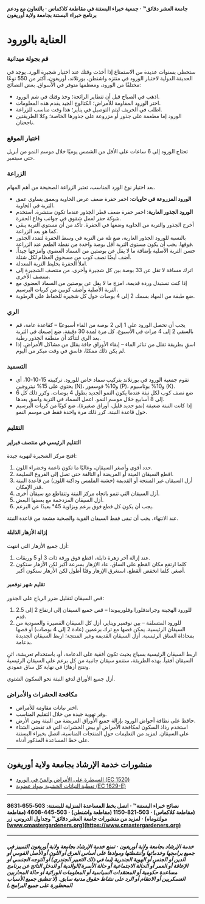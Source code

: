 #### جامعة العشر دقائق™ · جمعية خبراء البستنة في مقاطعة كلاكماس · بالتعاون مع ودعم برنامج خبراء البستنة بجامعة ولاية أوريغون

# العناية بالورود

### قم بجولة ميدانية

ستحظى بسنوات عديدة من الاستمتاع إذا أخذت وقتك عند اختيار شجيرة الورد. يوجد في الحديقة الدولية لاختبار الورود في منتزه واشنطن، بورتلاند، أوريغون، أكثر من 550 نوعًا مختلفًا من الورود، ومعظمها متوفر في الأسواق. بعض النصائح:

- اذهب في الصباح قبل أن تتطاير الرائحة؛ وخذ وقتك في شم الورود.
- اختر الورود المقاومة للأمراض؛ الكتالوج الجيد يقدم هذه المعلومات.
- اطلب في الخريف ليتم التوصيل في يناير؛ هذا وقت مناسب للزراعة.
- الورود إما مطعمة على جذور أو مزروعة على جذورها الخاصة؛ وكلا الطريقتين ناجحتان.

### اختيار الموقع

تحتاج الورود إلى 6 ساعات على الأقل من الشمس يوميًا خلال موسم النمو من أبريل حتى سبتمبر.

### الزراعة

بعد اختيار نوع الورد المناسب، تعتبر الزراعة الصحيحة من أهم المهام.

- **الورود المزروعة في حاويات**: احفر حفرة ضعف عرض الحاوية وبعمق يساوي عمق التربة في الحاوية.
- **الورود الجذور العارية**: احفر حفرة ضعف قطر الجذور عندما تكون منتشرة. استخدم شوكة حفر لعمل شقوق في جوانب وقاع الحفرة.
- أخرج الجذور والتربة من الحاوية وضعها في الحفرة. تأكد من أن مستوى التربة يبقى كما هو بعد الزراعة.
- بالنسبة للورود الجذور العارية، ضع تلة من التربة في وسط الحفرة لتمدد الجذور فوقها. يجب أن يكون مستوى التربة أقل بوصة واحدة من نقطة الطعم عند الزراعة.
- حسن التربة الأصلية بإضافة ما لا يقل عن بوصتين من السماد العضوي وامزجها جيداً. أضف أيضًا نصف كوب من مسحوق العظام لكل شتلة.
- املأ الحفرة بخليط التربة المعدلة.
- اترك مسافة لا تقل عن 33 بوصة بين كل شجيرة وأخرى، من منتصف الشجيرة إلى منتصف الأخرى.
- إذا كنت تستبدل وردة قديمة، امزج ما لا يقل عن بوصتين من السماد العضوي مع التربة الأصلية وأضف كوبين من كريات البرسيم.
- ضع طبقة من المهاد بسمك 2 إلى 4 بوصات حول كل شجيرة للحفاظ على الرطوبة.

### الري

- يجب أن تحصل الورود على 1 إلى 2 بوصة من الماء أسبوعيًا – كقاعدة عامة، قم بالسقي 2 إلى 4 مرات في الأسبوع، كل مرة لمدة 30 دقيقة. ضع إصبعك في التربة بعد الري لتتأكد أن منطقة الجذور رطبة.
- اسقِ بطريقة تقلل من تناثر الماء – إبقاء الأوراق جافة يقلل من مشاكل الأمراض. إذا لم يكن ذلك ممكنًا، فاسقِ في وقت مبكر من اليوم.

### التسميد

- تقوم جمعية الورود في بورتلاند بتركيب سماد خاص للورود. تركيبته 15-10-10، أي يحتوي على 15% نيتروجين (N)، و10% فوسفور (P)، و10% بوتاسيوم (K).
- ضع نصف كوب لكل نبتة عندما يكون النمو الجديد بطول 4 بوصات، وكرر ذلك كل 6 إلى 8 أسابيع خلال موسم النمو. اعمل السماد في التربة واسقِ بعدها.
- إذا كانت النبتة ضعيفة (نمو جديد قليل، أوراق صغيرة)، ضع كوبًا من كريات البرسيم حول قاعدة النبتة. كرر ذلك مرة واحدة فقط في موسم النمو.

### التقليم

#### التقليم الرئيسي في منتصف فبراير

افتح مركز الشجيرة لتهوية جيدة:

1. حدد أقوى وأصغر السيقان، وغالبًا ما تكون ناعمة وخضراء اللون.
2. اقطع السيقان الميتة أو المريضة أو التالفة حتى تصل إلى الفروع السليمة.
3. أزل السيقان غير المنتجة أو القديمة (خشنة الملمس وداكنة اللون) من قاعدة النبتة قدر الإمكان.
4. أزل السيقان التي تنمو باتجاه مركز النبتة وتتقاطع مع سيقان أخرى.
5. أزل السيقان المزدحمة مع بعضها البعض.
6. يجب أن يكون كل قطع فوق برعم وبزاوية 45° بعيدًا عن البرعم.

عند الانتهاء، يجب أن تبقى فقط السيقان القوية والصحية مشعة من قاعدة النبتة.

#### إزالة الأزهار الذابلة

أزل جميع الأزهار التي انتهت:

1. عند إزالة آخر زهرة ذابلة، اقطع فوق ورقة ذات 3 أو 5 وريقات.
2. كلما ارتفع مكان القطع على الساق، عاد الإزهار بسرعة أكبر لكن الأزهار ستكون أصغر. كلما انخفض القطع، استغرق الإزهار وقتًا أطول لكن الأزهار ستكون أكبر.

#### تقليم شهر نوفمبر

قص السيقان لتقليل ضرر الرياح على الجذور:

1. للورود الهجينة وجراندفلورا وفلوريبوندا – قص جميع السيقان إلى ارتفاع 2 إلى 2.5 قدم.
2. للورود المتسلقة – بين نوفمبر ويناير، أزل كل السيقان القصيرة والعمودية من السيقان الرئيسية. يمكن قصها مع ترك برعمين (عادة 2 إلى 4 بوصات) أو قصها بمحاذاة الساق الرئيسية. أزل السيقان القديمة وغير المنتجة؛ اربط السيقان الجديدة بدعامة.

اربط السيقان الرئيسية بسياج بحيث تكون أفقية على الدعامة، أو، باستخدام تعريشة، اثنِ السيقان أفقياً. بهذه الطريقة، ستنمو سيقان جانبية من كل برعم على السيقان الرئيسية وتنتج أزهارًا في نهاية كل ساق عمودي.

أزل جميع الأوراق لدفع النبتة نحو السكون الشتوي.

### مكافحة الحشرات والأمراض

- اختر نباتات مقاومة للأمراض.
- وفر تهوية جيدة من خلال التقليم المناسب.
- حافظ على نظافة أحواض الورود بإزالة جميع الأوراق المريضة من النبتة ومن الأرض.
- استخدم رذاذ السكون لمكافحة الأمراض أو بيض الحشرات التي قد تقضي الشتاء على السيقان. لمزيد من التعليمات حول المنتجات المناسبة، اتصل بخبراء البستنة على خط المساعدة المذكور أدناه.

---

## منشورات خدمة الإرشاد بجامعة ولاية أوريغون

- [السيطرة على الأمراض والمنّ في الورود (EC 1520)](https://catalog.extension.oregonstate.edu/ec1520)
- [تغطية النباتات الخشبية بمواد عضوية (EC 1629-E)](https://catalog.extension.oregonstate.edu/ec1629-e)

---

#### نصائح خبراء البستنة™ · اتصل بخط المساعدة المنزلية للبستنة: 503-655-8631 (مقاطعة كلاكماس) · 503-821-1150 (مقاطعة واشنطن) · 503-445-4608 (مقاطعة مولتنوماه) · لمزيد من منشورات جامعة العشر دقائق™ وجداول الدروس، زر [www.cmastergardeners.org](https://www.cmastergardeners.org)

---

##### خدمة الإرشاد بجامعة ولاية أوريغون · تمنع خدمة الإرشاد بجامعة ولاية أوريغون التمييز في جميع برامجها وخدماتها وأنشطتها وموادها على أساس العرق أو اللون أو الأصل القومي أو الدين أو الجنس أو الهوية الجندرية (بما في ذلك التعبير الجندري) أو التوجه الجنسي أو الإعاقة أو العمر أو الحالة الاجتماعية أو حالة الأسرة/الوالدية أو الدخل الناتج عن برنامج مساعدة حكومية أو المعتقدات السياسية أو المعلومات الوراثية أو حالة المحاربين العسكريين أو الانتقام أو الرد على نشاط حقوق مدنية سابق. (لا تنطبق جميع الأسباب المحظورة على جميع البرامج.)
---